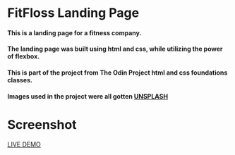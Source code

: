 # FitFloss Landing Page

#### This is a landing page for a fitness company.

#### The landing page was built using html and css, while utilizing the power of flexbox.

#### This is  part of the project from The Odin Project html and css foundations classes.

#### Images used in the project were all gotten [UNSPLASH](https://unsplash.com/)

# Screenshot



[LIVE DEMO](https://judithjude369.github.io/Tribute-page/)
